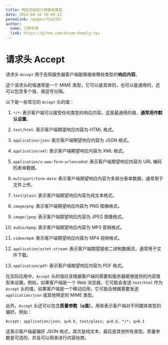 ```yaml
---
title: 响应内容的几种接收类型
date: 2024-04-16 10:49:13
permalink: /pages/fba239/
author: 
  name: 沉梦听雨
  link: https://gitee.com/dream-deeply-tyu
---
```

# 请求头 Accept

请求头 `Accept` 用于告知服务器客户端能够接收哪些类型的**响应内容**。

这个请求头的值通常是一个 MIME 类型，它可以是具体的，也可以是通用的，还可以包含多个值，用逗号分隔。

以下是一些常见的 `Accept` 头的值：

1. `*/*`: 表示客户端可以接受任何类型的响应内容。这是最通用的值，**通常用作默认设置**。

2. `text/html`: 表示客户端期望响应内容为 HTML 格式。

3. `application/json`: 表示客户端期望响应内容为 JSON 格式。

4. `application/xml`: 表示客户端期望响应内容为 XML 格式。

5. `application/x-www-form-urlencoded`: 表示客户端期望响应内容为 URL 编码的表单数据。

6. `multipart/form-data`: 表示客户端期望响应内容为多部分表单数据，通常用于文件上传。

7. `text/plain`: 表示客户端期望响应内容为纯文本格式。

8. `image/png`: 表示客户端期望响应内容为 PNG 图像格式。

9. `image/jpeg`: 表示客户端期望响应内容为 JPEG 图像格式。

10. `audio/mpeg`: 表示客户端期望响应内容为 MP3 音频格式。

11. `video/mp4`: 表示客户端期望响应内容为 MP4 视频格式。

12. `application/octet-stream`: 表示客户端期望接收二进制数据流，通常用于文件下载。

13. `application/pdf`: 表示客户端期望响应内容为 PDF 格式。

在实际应用中，`Accept` 头的值应该根据客户端的需要和服务器能够提供的内容类型来设置。例如，如果客户端是一个 Web 浏览器，它可能会发送 `text/html` 作为 `Accept` 头的值。如果客户端是一个移动应用，它可能会根据需要发送 `application/json` 或其他特定的 MIME 类型。

此外，`Accept` 头还可以包含**质量参数（q值）**，用来表示客户端对不同媒体类型的偏好。例如：

```
Accept: application/json; q=0.9, text/plain; q=0.8, */*; q=0.1
```

这表示客户端最偏好 JSON 格式，其次是纯文本，最后是其他所有类型。质量参数是可选的，并且可以用来进行内容协商。